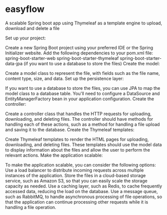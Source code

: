 # easyflow
A scalable Spring boot app using Thymeleaf as a template engine to upload, download and delete a file

Set up your project:

Create a new Spring Boot project using your preferred IDE or the Spring Initializer website.
Add the following dependencies to your pom.xml file:
spring-boot-starter-web
spring-boot-starter-thymeleaf
spring-boot-starter-data-jpa (if you want to use a database to store the files)
Create the model:

Create a model class to represent the file, with fields such as the file name, content type, size, and data.
Set up the persistence layer:

If you want to use a database to store the files, you can use JPA to map the model class to a database table. You'll need to configure a DataSource and EntityManagerFactory bean in your application configuration.
Create the controller:

Create a controller class that handles the HTTP requests for uploading, downloading, and deleting files. The controller should have methods for handling each of these actions, such as a method for handling a file upload and saving it to the database.
Create the Thymeleaf templates:

Create Thymeleaf templates to render the HTML pages for uploading, downloading, and deleting files. These templates should use the model data to display information about the files and allow the user to perform the relevant actions.
Make the application scalable:

To make the application scalable, you can consider the following options:
Use a load balancer to distribute incoming requests across multiple instances of the application.
Store the files in a cloud-based storage service, such as Amazon S3, so that you can easily scale the storage capacity as needed.
Use a caching layer, such as Redis, to cache frequently accessed data, reducing the load on the database.
Use a message queue, such as RabbitMQ, to handle asynchronous processing of file operations, so that the application can continue processing other requests while it is handling a file operation.
